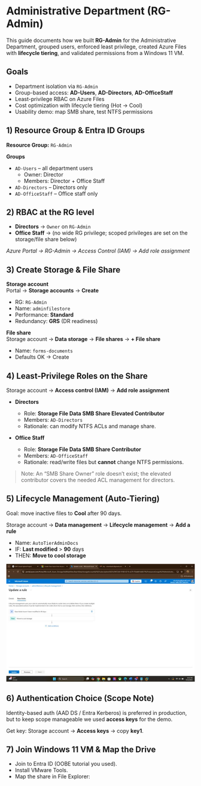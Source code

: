 # Administrative Department (RG-Admin)

This guide documents how we built **RG-Admin** for the Administrative Department, grouped users, enforced least privilege, created Azure Files with **lifecycle tiering**, and validated permissions from a Windows 11 VM.

## Goals
- Department isolation via `RG-Admin`
- Group-based access: **AD-Users**, **AD-Directors**, **AD-OfficeStaff**
- Least-privilege RBAC on Azure Files
- Cost optimization with lifecycle tiering (Hot → Cool)
- Usability demo: map SMB share, test NTFS permissions

## 1) Resource Group & Entra ID Groups

**Resource Group:** `RG-Admin`

**Groups**
- `AD-Users` – all department users  
  - Owner: Director
  - Members: Director + Office Staff
- `AD-Directors` – Directors only
- `AD-OfficeStaff` – Office staff only

## 2) RBAC at the RG level

- **Directors** → `Owner` on `RG-Admin`
- **Office Staff** → (no wide RG privilege; scoped privileges are set on the storage/file share below)

_Azure Portal → RG-Admin → Access Control (IAM) → Add role assignment_

## 3) Create Storage & File Share

**Storage account**  
Portal → **Storage accounts** → **Create**  
- RG: `RG-Admin`  
- Name: `adminfilestore`  
- Performance: **Standard**  
- Redundancy: **GRS** (DR readiness)

**File share**  
Storage account → **Data storage** → **File shares** → **+ File share**  
- Name: `forms-documents`  
- Defaults OK → Create

## 4) Least-Privilege Roles on the Share

Storage account → **Access control (IAM)** → **Add role assignment**

- **Directors**  
  - Role: **Storage File Data SMB Share Elevated Contributor**  
  - Members: `AD-Directors`  
  - Rationale: can modify NTFS ACLs and manage share.

- **Office Staff**  
  - Role: **Storage File Data SMB Share Contributor**  
  - Members: `AD-OfficeStaff`  
  - Rationale: read/write files but **cannot** change NTFS permissions.

> Note: An “SMB Share Owner” role doesn’t exist; the elevated contributor covers the needed ACL management for directors.

## 5) Lifecycle Management (Auto-Tiering)

Goal: move inactive files to **Cool** after 90 days.

Storage account → **Data management** → **Lifecycle management** → **Add a rule**  
- Name: `AutoTierAdminDocs`  
- IF: **Last modified** > **90** days  
- THEN: **Move to cool storage**

![Lifecycle rule](../assets/admin-lifecycle-rule.png)

## 6) Authentication Choice (Scope Note)

Identity-based auth (AAD DS / Entra Kerberos) is preferred in production, but to keep scope manageable we used **access keys** for the demo.

Get key: Storage account → **Access keys** → copy **key1**.

## 7) Join Windows 11 VM & Map the Drive

- Join to Entra ID (OOBE tutorial you used).  
- Install VMware Tools.  
- Map the share in File Explorer:

